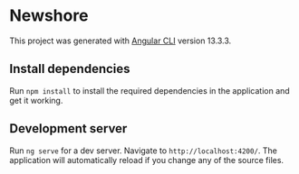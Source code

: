 # Newshore

This project was generated with [Angular CLI](https://github.com/angular/angular-cli) version 13.3.3.

## Install dependencies

Run `npm install` to install the required dependencies in the application and get it working.

## Development server

Run `ng serve` for a dev server. Navigate to `http://localhost:4200/`. The application will automatically reload if you change any of the source files.

